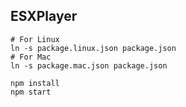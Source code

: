 ## ESXPlayer

```
# For Linux
ln -s package.linux.json package.json
# For Mac
ln -s package.mac.json package.json

npm install
npm start
```